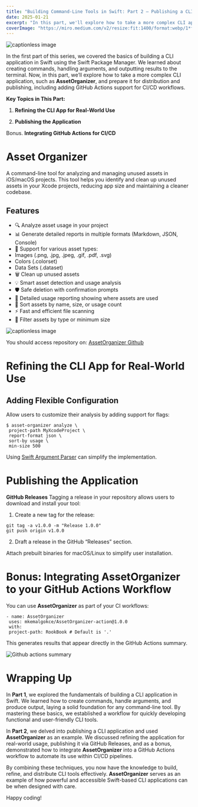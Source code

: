 ```yaml
---
title: "Building Command-Line Tools in Swift: Part 2 — Publishing a CLI Application"
date: 2025-01-21
excerpt: "In this part, we'll explore how to take a more complex CLI application, such as AssetOrganizer, and prepare it for distribution and publishing, including adding GitHub Actions support for CI/CD workflows."
coverImage: "https://miro.medium.com/v2/resize:fit:1400/format:webp/1*faaxaK0ryXPSgobDEVMAZQ.jpeg"
---
```



![captionless image](https://miro.medium.com/v2/resize:fit:1400/format:webp/1*faaxaK0ryXPSgobDEVMAZQ.jpeg)

In the first part of this series, we covered the basics of building a CLI application in Swift using the Swift Package Manager. We learned about creating commands, handling arguments, and outputting results to the terminal. Now, in this part, we’ll explore how to take a more complex CLI application, such as **AssetOrganizer**, and prepare it for distribution and publishing, including adding GitHub Actions support for CI/CD workflows.

**Key Topics in This Part:**

1. **Refining the CLI App for Real-World Use**

2. **Publishing the Application**

Bonus. **Integrating GitHub Actions for CI/CD**

Asset Organizer
===============

A command-line tool for analyzing and managing unused assets in iOS/macOS projects. This tool helps you identify and clean up unused assets in your Xcode projects, reducing app size and maintaining a cleaner codebase.

Features
--------

*   🔍 Analyze asset usage in your project
*   📊 Generate detailed reports in multiple formats (Markdown, JSON, Console)
*   🎨 Support for various asset types:
*   Images (.png, .jpg, .jpeg, .gif, .pdf, .svg)
*   Colors (.colorset)
*   Data Sets (.dataset)
*   🗑 Clean up unused assets
*   💡 Smart asset detection and usage analysis
*   🛡 Safe deletion with confirmation prompts
*   📝 Detailed usage reporting showing where assets are used
*   🔄 Sort assets by name, size, or usage count
*   ⚡️ Fast and efficient file scanning
*   🎯 Filter assets by type or minimum size

![captionless image](https://miro.medium.com/v2/resize:fit:1400/format:webp/1*Xjgzmy7akg6gIijNc5S2Cw.png)

You should access repository on: [AssetOrganizer Github](https://github.com/mkemalgokce/AssetOrganizer)

Refining the CLI App for Real-World Use
=======================================

Adding Flexible Configuration
-----------------------------

Allow users to customize their analysis by adding support for flags:

```
$ asset-organizer analyze \
 project-path MyXcodeProject \
 report-format json \
 sort-by usage \
 min-size 500
```

Using [Swift Argument Parser]([https://github.com/apple/swift-argument-parser](https://github.com/apple/swift-argument-parser)) can simplify the implementation.

**Publishing the Application**
==============================

**GitHub Releases**
Tagging a release in your repository allows users to download and install your tool:

1.  Create a new tag for the release:

```
git tag -a v1.0.0 -m "Release 1.0.0"
git push origin v1.0.0
```

2. Draft a release in the GitHub “Releases” section.

Attach prebuilt binaries for macOS/Linux to simplify user installation.

Bonus: Integrating AssetOrganizer to your GitHub Actions Workflow
=================================================================

You can use **AssetOrganizer** as part of your CI workflows:

```
- name: AssetOrganizer
 uses: mkemalgokce/AssetOrganizer-action@1.0.0
 with:
 project-path: RookBook # Default is '.'
```

This generates results that appear directly in the GitHub Actions summary.

![Github actions summary](https://miro.medium.com/v2/resize:fit:1400/format:webp/1*oQsTm6ZeCMgj6bgJvoiQPQ.png)

Wrapping Up
===========

In **Part 1**, we explored the fundamentals of building a CLI application in Swift. We learned how to create commands, handle arguments, and produce output, laying a solid foundation for any command-line tool. By mastering these basics, we established a workflow for quickly developing functional and user-friendly CLI tools.

In **Part 2**, we delved into publishing a CLI application and used **AssetOrganizer** as an example. We discussed refining the application for real-world usage, publishing it via GitHub Releases, and as a bonus, demonstrated how to integrate **AssetOrganizer** into a GitHub Actions workflow to automate its use within CI/CD pipelines.

By combining these techniques, you now have the knowledge to build, refine, and distribute CLI tools effectively. **AssetOrganizer** serves as an example of how powerful and accessible Swift-based CLI applications can be when designed with care.

Happy coding!
